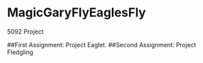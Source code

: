 # MagicGaryFlyEaglesFly

5092 Project

##First Assignment: Project Eaglet.
##Second Assignment: Project Fledgling

